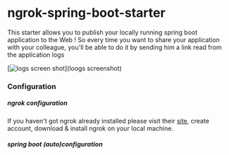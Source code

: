 # ngrok-spring-boot-starter

This starter allows you to publish your locally running spring boot application to the Web ! So every time you want to
 share your application with your colleague, you'll be able to do it by sending him a link read from the application logs 
 
[![logs screen shot](../ngrok-spring-boot-starter/ngrok-sample-screenshot.png)](loogs screenshot)

### Configuration

##### ngrok configuration
If you haven't got ngrok already installed please visit their [site](https://ngrok.com/), create account, download & install ngrok on your local machine.

##### spring boot (auto)configuration

